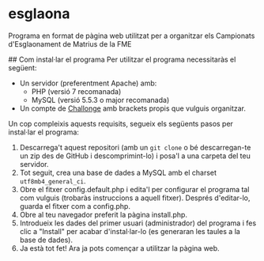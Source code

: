 # esglaona
Programa en format de pàgina web utilitzat per a organitzar els Campionats d'Esglaonament de Matrius de la FME

## Com instal·lar el programa
Per utilitzar el programa necessitaràs el següent:

* Un servidor (preferentment Apache) amb:
   * PHP (versió 7 recomanada)
   * MySQL (versió 5.5.3 o major recomanada)
* Un compte de [Challonge](http://challonge.com) amb brackets propis que vulguis organitzar.

Un cop compleixis aquests requisits, segueix els següents pasos per instal·lar el programa:

1. Descarrega't aquest repositori (amb un `git clone` o bé descarregan-te un zip des de GitHub i descomprimint-lo) i posa'l a una carpeta del teu servidor.
1. Tot seguit, crea una base de dades a MySQL amb el charset `utf8mb4_general_ci`.
1. Obre el fitxer config.default.php i edita'l per configurar el programa tal com vulguis (trobaràs instruccions a aquell fitxer). Després d'editar-lo, guarda el fitxer com a config.php.
1. Obre al teu navegador preferit la pàgina install.php.
1. Introdueix les dades del primer usuari (administrador) del programa i fes clic a "Install" per acabar d'instal·lar-lo (es generaran les taules a la base de dades).
1. Ja està tot fet! Ara ja pots començar a utilitzar la pàgina web.
